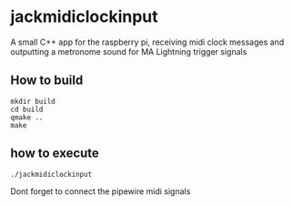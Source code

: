 # jackmidiclockinput
A small C++ app for the raspberry pi, receiving midi clock messages and outputting a metronome sound for MA Lightning trigger signals

## How to build
```
mkdir build
cd build
qmake ..
make
```

## how to execute
```
./jackmidiclockinput
```

Dont forget to connect the pipewire midi signals

